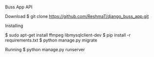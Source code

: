 Buss App API

Download
$ git clone https://github.com/ReshmaT/django_buss_app.git

Installing

$ sudo apt-get install ffmpeg libmysqlclient-dev
$ pip install -r requirements.txt
$ python manage.py migrate

Running
$ python manage.py runserver